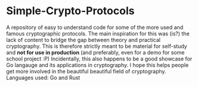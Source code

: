 # Simple-Crypto-Protocols
A repository of easy to understand code for some of the more used and famous cryptographic protocols.
The main inspiration for this was (is?) the lack of content to bridge the gap between theory and practical cryptography.
This is therefore strictly meant to be material for self-study and <b> not for use in production </b> (and preferably, even for a demo for some school project :P)
Incidentally, this also happens to be a good showcase for Go langauge and its applications in cryptography.
I hope this helps people get more involved in the beautiful beautiful field of cryptography.
Languages used: Go and Rust
